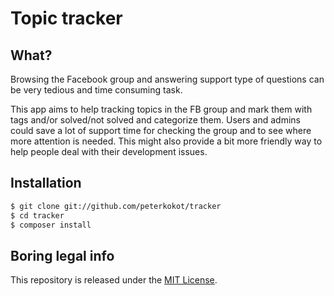 # Topic tracker

## What?

Browsing the Facebook group and answering support type of questions can be very tedious and time consuming task.

This app aims to help tracking topics in the FB group and mark them with tags and/or solved/not solved and categorize them.
Users and admins could save a lot of support time for checking the group and to see where more attention is needed. This might
also provide a bit more friendly way to help people deal with their development issues.

## Installation

```bash
$ git clone git://github.com/peterkokot/tracker
$ cd tracker
$ composer install
```

## Boring legal info

This repository is released under the [MIT License](LICENSE).
